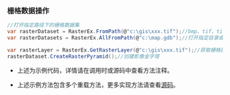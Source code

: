 ### 栅格数据操作

```C#
//打开指定路径下的栅格数据集
var rasterDataset = RasterEx.FromPath(@"c:\gis\xxx.tif");//bmp、tif、tiff、jpg、img路径或mdb、gdb、sde下的栅格集
var rasterDatasets = RasterEx.AllFromPath(@"c:\map.gdb");//打开指定目录或数据库下的栅格数据集

var rasterLayer = RasterEx.GetRasterLayer(@"c:\gis\xxx.tif");//获取栅格图层
rasterDataset.CreateRasterPyramid();//创建影像金字塔
```

* 上述为示例代码，详情请在调用时或源码中查看方法注释。

* 上述示例方法包含多个重载方法，更多实现方法请查看[源码]()。